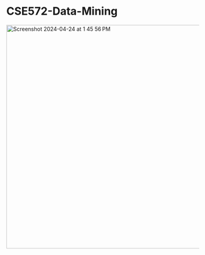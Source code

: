 # CSE572-Data-Mining

<img width="585" alt="Screenshot 2024-04-24 at 1 45 56 PM" src="https://github.com/MSCS-Online/CSE572-Data-Mining/assets/31228460/a81c92fd-e818-4fb9-9b53-2d4e3f28d750">
